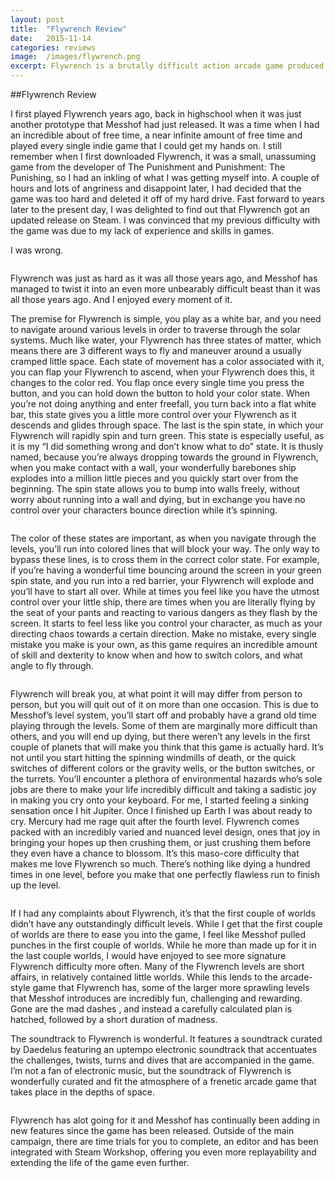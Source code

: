 ```yaml
---
layout: post
title:  "Flywrench Review"
date:   2015-11-14
categories: reviews
image:  /images/flywrench.png
excerpt: Flywrench is a brutally difficult action arcade game produced by indie developer Messhof.  You’ll spend your time flapping, spinning, gliding and dying as you progress through progressively difficult levels.
---
```

##Flywrench Review

I first played Flywrench years ago, back in highschool when it was just another prototype that Messhof had just released.  It was a time when I had an incredible about of free time, a near infinite amount of free time and played every single indie game that I could get my hands on.  I still remember when I first downloaded Flywrench, it was a small, unassuming game from the developer of The Punishment and Punishment: The Punishing, so I had an inkling of what I was getting myself into.  A couple of hours and lots of angriness and disappoint later, I had decided that the game was too hard and deleted it off of my hard drive.  Fast forward to years later to the present day, I was delighted to find out that Flywrench got an updated release on Steam.  I was convinced that my previous difficulty with the game was due to my lack of experience and skills in games.

I was wrong.

<img class="gfyitem" data-id="CarefreeLimitedBluebottlejellyfish" />

Flywrench was just as hard as it was all those years ago, and Messhof has managed to twist it into an even more unbearably difficult beast than it was all those years ago. And I enjoyed every moment of it.


The premise for  Flywrench is simple, you play as a white bar, and you need to navigate around various levels in order to traverse through the solar systems.  Much like water, your Flywrench has three states of matter, which means there are 3 different ways to fly and maneuver around a usually cramped little space.  Each state of movement has a color associated with it, you can flap your Flywrench to ascend, when your Flywrench does this, it changes to the color red.  You flap once every single time you press the button, and you can hold down the button to hold your color state.  When you’re not doing anything and enter freefall, you turn back into a flat white bar, this state gives you a little more control over your Flywrench as it descends and glides through space.  The last is the spin state, in which your Flywrench will rapidly spin and turn green.  This state is especially useful, as it is my “I did something wrong and don’t know what to do” state.  It is thusly named, because you’re always dropping towards the ground in Flywrench, when you make contact with a wall, your wonderfully barebones ship explodes into a million little pieces and you quickly start over from the beginning.  The spin state allows you to bump into walls freely, without worry about running into a wall and dying, but in exchange you have no control over your characters bounce direction while it’s spinning.

<img class="gfyitem" data-id="NervousImpassionedFish" />

The color of these states are important, as when you navigate through the levels, you’ll run into colored lines that will block your way.  The only way to bypass these lines, is to cross them in the correct color state.  For example, if you’re having a wonderful time bouncing around the screen in your green spin state, and you run into a red barrier, your Flywrench will explode and you’ll have to start all over.  While at times you feel like you have the utmost control over your little ship, there are times when you are literally flying by the seat of your pants and reacting to various dangers as they flash by the screen.  It starts to feel less like you control your character, as much as your directing chaos towards a certain direction.  Make no mistake, every single mistake you make is your own, as this game requires an incredible amount of skill and dexterity to know when and how to switch colors, and what angle to fly through.

<img class="gfyitem" data-id="ImaginaryIgnorantCuscus" />

Flywrench will break you, at what point it will may differ from person to person, but you will quit out of it on more than one occasion.  This is due to Messhof’s level system, you’ll start off and probably have a grand old time playing through the levels.  Some of them are marginally more difficult than others, and you will end up dying, but there weren’t any levels in the first couple of planets that will make you think that this game is actually hard.  It’s not until you start hitting the spinning windmills of death, or the quick switches of different colors or the gravity wells, or the button switches, or the turrets.  You’ll encounter a plethora of environmental hazards who’s sole jobs are there to make your life incredibly difficult and taking a sadistic joy in making you cry onto your keyboard.  For me, I started feeling a sinking sensation once I hit Jupiter.  Once I finished up Earth I was about ready to cry.  Mercury had me rage quit after the fourth level.  Flywrench comes packed with an incredibly varied and nuanced level design, ones that joy in bringing your hopes up then crushing them, or just crushing them before they even have a chance to blossom.
It’s this maso-core difficulty that makes me love Flywrench so much.  There’s nothing like dying a hundred times in one level, before you make that one perfectly flawless run to finish up the level. 

<img class="gfyitem" data-id="FelineIdealGrison" />

If I had any complaints about Flywrench, it’s that the first couple of worlds didn’t have any outstandingly difficult levels.  While I get that the first couple of worlds are there to ease you into the game, I feel like Messhof pulled punches in the first couple of worlds. While he more than made up for it in the last couple worlds, I would have enjoyed to see more signature Flywrench difficulty more often.  Many of the Flywrench levels are short affairs, in relatively contained little worlds.  While this lends to the arcade-style game that Flywrench has, some of the larger more sprawling levels that Messhof introduces are incredibly fun, challenging and rewarding.  Gone are the mad dashes , and instead a carefully calculated plan is hatched, followed by a short duration of madness. 

The soundtrack to Flywrench is wonderful.  It features a soundtrack curated by Daedelus featuring an uptempo electronic soundtrack that accentuates the challenges, twists, turns and dives that are accompanied in the game.  I’m not a fan of electronic music, but the soundtrack of Flywrench is wonderfully curated and fit the atmosphere of a frenetic arcade game that takes place in the depths of space.

<img class="gfyitem" data-id="MagnificentMenacingDogwoodclubgall" />

Flywrench has alot going for it and Messhof has continually been adding in new features since the game has been released.  Outside of the main campaign, there are time trials for you to complete, an editor and has been integrated with Steam Workshop, offering you even more replayability and extending the life of the game even further.

